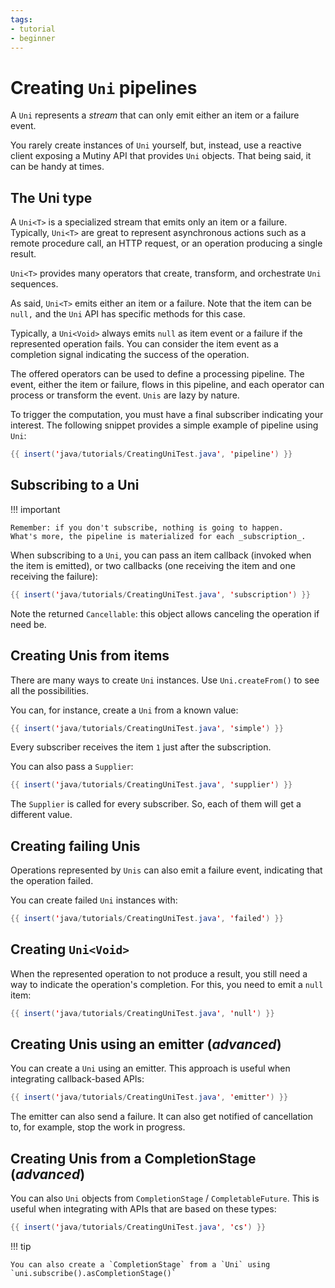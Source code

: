 ```yaml
---
tags:
- tutorial
- beginner
---
```


# Creating `Uni` pipelines

A `Uni` represents a _stream_ that can only emit either an item or a failure event.

You rarely create instances of `Uni` yourself, but, instead, use a reactive client exposing a Mutiny API that provides `Uni` objects. 
That being said, it can be handy at times.

## The Uni type

A `Uni<T>` is a specialized stream that emits only an item or a failure. 
Typically, `Uni<T>` are great to represent asynchronous actions such as a remote procedure call, an HTTP request, or an operation producing a single result.

`Uni<T>` provides many operators that create, transform, and orchestrate `Uni` sequences.

As said, `Uni<T>` emits either an item or a failure. 
Note that the item can be `null,` and the `Uni` API has specific methods for this case. 

Typically, a `Uni<Void>` always emits `null` as item event or a failure if the represented operation fails. 
You can consider the item event as a completion signal indicating the success of the operation.

The offered operators can be used to define a processing pipeline.
The event, either the item or failure, flows in this pipeline, and each operator can process or transform the event.
`Unis` are lazy by nature. 

To trigger the computation, you must have a final subscriber indicating your interest.
The following snippet provides a simple example of pipeline using `Uni`:

```java linenums="1"
{{ insert('java/tutorials/CreatingUniTest.java', 'pipeline') }}
```

## Subscribing to a Uni

!!! important

    Remember: if you don't subscribe, nothing is going to happen.
    What's more, the pipeline is materialized for each _subscription_.

When subscribing to a `Uni`, you can pass an item callback (invoked when the item is emitted), or two callbacks (one receiving the item and one receiving the failure):


```java linenums="1"
{{ insert('java/tutorials/CreatingUniTest.java', 'subscription') }}
```

Note the returned `Cancellable`: this object allows canceling the operation if need be.

## Creating Unis from items

There are many ways to create `Uni` instances. 
Use `Uni.createFrom()` to see all the possibilities.

You can, for instance, create a `Uni` from a known value:

```java linenums="1"
{{ insert('java/tutorials/CreatingUniTest.java', 'simple') }}
```

Every subscriber receives the item `1` just after the subscription.

You can also pass a `Supplier`:

```java linenums="1"
{{ insert('java/tutorials/CreatingUniTest.java', 'supplier') }}
```

The `Supplier` is called for every subscriber. 
So, each of them will get a different value.

## Creating failing Unis

Operations represented by `Unis` can also emit a failure event, indicating that the operation failed.

You can create failed `Uni` instances with:

```java linenums="1"
{{ insert('java/tutorials/CreatingUniTest.java', 'failed') }}
```

## Creating `Uni<Void>`

When the represented operation to not produce a result, you still need a way to indicate the operation's completion.
For this, you need to emit a `null` item:

```java linenums="1"
{{ insert('java/tutorials/CreatingUniTest.java', 'null') }}
```

## Creating Unis using an emitter (_advanced_)

You can create a `Uni` using an emitter.
This approach is useful when integrating callback-based APIs:

```java linenums="1"
{{ insert('java/tutorials/CreatingUniTest.java', 'emitter') }}
```

The emitter can also send a failure.
It can also get notified of cancellation to, for example, stop the work in progress.

## Creating Unis from a CompletionStage (_advanced_)

You can also `Uni` objects from `CompletionStage` / `CompletableFuture`. 
This is useful when integrating with APIs that are based on these types:

```java linenums="1"
{{ insert('java/tutorials/CreatingUniTest.java', 'cs') }}
```

!!! tip

    You can also create a `CompletionStage` from a `Uni` using `uni.subscribe().asCompletionStage()`


